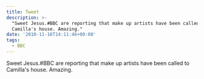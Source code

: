 ```yaml
---
title: Tweet
description: >-
  "Sweet Jesus.#BBC are reporting that make up artists have been called to
  Camilla's house. Amazing."
date: '2010-11-16T14:11:46+00:00'
tags:
  - BBC
---
```

Sweet Jesus.#BBC are reporting that make up artists have been called to Camilla's house. Amazing.
